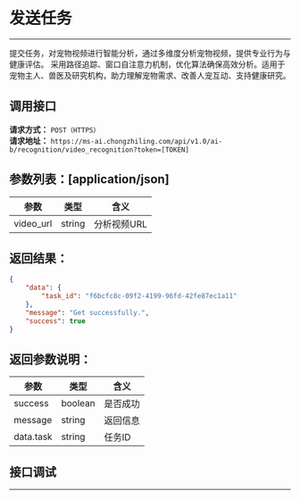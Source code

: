 # 发送任务
---
提交任务，对宠物视频进行智能分析，通过多维度分析宠物视频，提供专业行为与健康评估。
采用路径追踪、窗口自注意力机制，优化算法确保高效分析。适用于宠物主人、兽医及研究机构，助力理解宠物需求、改善人宠互动、支持健康研究。

## 调用接口
**请求方式：** `POST（HTTPS）`  
**请求地址：** `https://ms-ai.chongzhiling.com/api/v1.0/ai-b/recognition/video_recognition?token=[TOKEN]`

## **参数列表：**[application/json]
| 参数            | 类型   | 含义                                               |
| --------------- | ------ | -------------------------------------------------- |
| video_url     | string | 分析视频URL |


## **返回结果：**
```json
{
    "data": {
        "task_id": "f6bcfc8c-09f2-4199-96fd-42fe87ec1a11"
    },
    "message": "Get successfully.",
    "success": true
}
```
## **返回参数说明：**
| 参数     | 类型   | 含义                          |
| -------- | ------ | ----------------------------- |
| success      | boolean | 是否成功                   |
| message  | string | 返回信息                      |
| data.task  | string | 任务ID                      |

## 接口调试
---
<script setup>
import SwaggerUI from '../../../src/components/SwaggerUI.vue'
</script>

<ClientOnly>
  <SwaggerUI 
    type="post"
    tag="recognition"
    path="/recognition/video_recognition" 
  />
</ClientOnly>